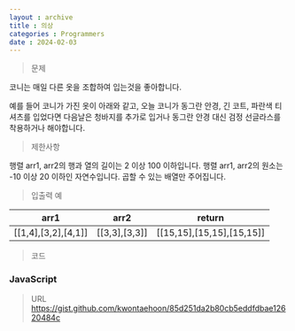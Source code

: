 ```yaml
---
layout : archive
title : 의상
categories : Programmers
date : 2024-02-03
---
```

> 문제<br>

코니는 매일 다른 옷을 조합하여 입는것을 좋아합니다.

예를 들어 코니가 가진 옷이 아래와 같고, 오늘 코니가 동그란 안경, 긴 코트, 파란색 티셔츠를 입었다면 다음날은 청바지를 추가로 입거나 동그란 안경 대신 검정 선글라스를 착용하거나 해야합니다.

> 제한사항<br>

행렬 arr1, arr2의 행과 열의 길이는 2 이상 100 이하입니다.
행렬 arr1, arr2의 원소는 -10 이상 20 이하인 자연수입니다.
곱할 수 있는 배열만 주어집니다.

> 입출력 예<br>

|arr1|arr2|return|
|:--:|:--:|:--:|
|[[1,4],[3,2],[4,1]]|[[3,3],[3,3]]|[[15,15],[15,15],[15,15]]|

> 코드

### JavaScript
<script src="https://gist.github.com/kwontaehoon/85d251da2b80cb5eddfdbae12620484c.js"></script>

> URL
https://gist.github.com/kwontaehoon/85d251da2b80cb5eddfdbae12620484c